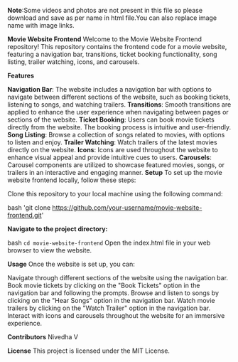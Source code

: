 __Note__:Some videos and photos are not present in this file so please download and save as per name in html file.You can also replace image name with image links.

__Movie Website Frontend__
Welcome to the Movie Website Frontend repository! This repository contains the frontend code for a movie website, featuring a navigation bar, transitions, ticket booking functionality, song listing, trailer watching, icons, and carousels.

__Features__

__Navigation Bar__: The website includes a navigation bar with options to navigate between different sections of the website, such as booking tickets, listening to songs, and watching trailers.
__Transitions__: Smooth transitions are applied to enhance the user experience when navigating between pages or sections of the website.
__Ticket Booking__: Users can book movie tickets directly from the website. The booking process is intuitive and user-friendly.
__Song Listing__: Browse a collection of songs related to movies, with options to listen and enjoy.
__Trailer Watching__: Watch trailers of the latest movies directly on the website.
__Icons__: Icons are used throughout the website to enhance visual appeal and provide intuitive cues to users.
__Carousels__: Carousel components are utilized to showcase featured movies, songs, or trailers in an interactive and engaging manner.
__Setup__
To set up the movie website frontend locally, follow these steps:

Clone this repository to your local machine using the following command:

bash
'git clone https://github.com/your-username/movie-website-frontend.git'

__Navigate to the project directory:__

bash
`cd movie-website-frontend`
Open the index.html file in your web browser to view the website.

__Usage__
Once the website is set up, you can:

Navigate through different sections of the website using the navigation bar.
Book movie tickets by clicking on the "Book Tickets" option in the navigation bar and following the prompts.
Browse and listen to songs by clicking on the "Hear Songs" option in the navigation bar.
Watch movie trailers by clicking on the "Watch Trailer" option in the navigation bar.
Interact with icons and carousels throughout the website for an immersive experience.

__Contributors__
Nivedha V

__License__
This project is licensed under the MIT License.
